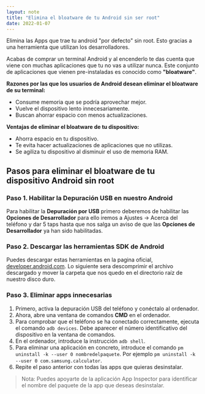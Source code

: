 ```yaml
---
layout: note
title: "Elimina el bloatware de tu Android sin ser root"
date: 2022-01-07
---
```


Elimina las Apps que trae tu android "por defecto" sin root. Esto gracias a una herramienta que utilizan los desarrolladores.

Acabas de comprar un terminal Android y al encenderlo te das cuenta que viene con muchas aplicaciones que tu no vas a utilizar nunca. Este conjunto de aplicaciones que vienen pre-instaladas es conocido como **"bloatware"**.

**Razones por las que los usuarios de Android desean eliminar el bloatware de su terminal:**
- Consume memoria que se podría aprovechar mejor.
- Vuelve el dispositivo lento innecesariamente.
- Buscan ahorrar espacio con menos actualizaciones.

**Ventajas de eliminar el bloatware de tu dispositivo:**
- Ahorra espacio en tu dispositivo.
- Te evita hacer actualizaciones de aplicaciones que no utilizas.
- Se agiliza tu dispositivo al disminuir el uso de memoria RAM.

## Pasos para eliminar el bloatware de tu dispositivo Android sin root

### Paso 1. Habilitar la Depuración USB en nuestro Android

Para habilitar la **Depuración por USB** primero deberemos de habilitar las **Opciones de Desarrollador** para ello iremos a Ajustes → Acerca del teléfono y dar 5 taps hasta que nos salga un aviso de que las **Opciones de Desarrollador** ya han sido habilitadas.

### Paso 2. Descargar las herramientas SDK de Android

Puedes descargar estas herramientas en la pagina oficial, [developer.android.com](https://developer.android.com/studio/releases/platform-tools).
Lo siguiente sera descomprimir el archivo descargado y mover la carpeta que nos quedo en el directorio raíz de nuestro disco duro.

### Paso 3. Eliminar apps innecesarias

1. Primero, activa la depuración USB del teléfono y conéctalo al ordenador.
2. Ahora, abre una ventana de comandos **CMD** en el ordenador.
3. Para comprobar que el teléfono se ha conectado correctamente, ejecuta el comando `adb devices`. Debe aparecer el número identificativo del dispositivo en la ventana de comandos.
4. En el ordenador, introduce la instrucción `adb shell`.
5. Para eliminar una aplicación en concreto, introduce el comando `pm uninstall -k --user 0 nombredelpaquete`. Por ejemplo `pm uninstall -k --user 0 com.samsung.calculator`.
6. Repite el paso anterior con todas las apps que quieras desinstalar.

> Nota: Puedes apoyarte de la aplicación App Inspector para identificar el nombre del paquete de la app que deseas desinstalar.